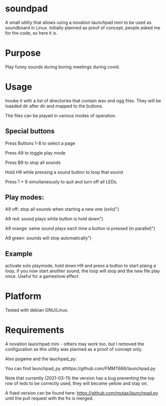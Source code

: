# soundpad

A small utility that allows using a novation launchpad mini to be used as soundboard
in Linux. Initially planned as proof of concept, people asked me for the code, so
here it is.

# Purpose

Play funny sounds during boring meetings during covid.

# Usage

Invoke it with a list of directories that contain wav and ogg files. They will be
loaaded dir after dir and mapped to the buttons.

The files can be played in various modes of operation.

## Special buttons

Press Buttons 1-8 to select a page

Press A9 to toggle play mode

Press B9 to stop all sounds

Hold H9 while pressing a sound button to loop that sound

Press 1 + 8 simultaneously to quit and turn off all LEDs.


## Play modes:

A9 off: stop all sounds when starting a new one (solo)")

A9 red: sound plays while button is hold down")

A9 orange: same sound plays each time a button is pressed (in parallel)")

A9 green: sounds will stop automatically")


## Example

activate solo playmode, hold down H9 and press a button to start plaing a loop,
if you now start another sound, the loop will stop and the new file play once.
Useful for a gameshow effect



# Platform

Tested with debian GNU/Linux.

# Requirements

A novation launchpad mini - others may work too, but I removed the configuration
as this utility was planned as a proof of concept only.

Also pygame and the lauchpad\_py.

You can find launchpad\_py athttps://github.com/FMMT666/launchpad.py

Note that currently (2021-03-11) the version has a bug preventing the top row
of leds to be correctly used, they will become yellow and stay on.

A fixed version can be found here: https://github.com/mutax/launchpad.py until
the pull request with the fix is merged.






